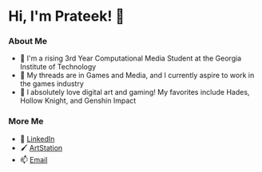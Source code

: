 # Hi, I'm Prateek! 🐧

### **About Me**
- 🐝 I'm a rising 3rd Year Computational Media Student at the Georgia Institute of Technology
- 🌱 My threads are in Games and Media, and I currently aspire to work in the games industry
- 💖 I absolutely love digital art and gaming! My favorites include Hades, Hollow Knight, and Genshin Impact

### **More Me**
- 💼 <a href="https://www.linkedin.com/in/prateek-yadav-352a211b0/">LinkedIn</a>
- 🖌️ <a href="https://www.artstation.com/prateekyadav/">ArtStation</a>
- 📫 <a href="pyadav60@gatech.edu">Email</a>
